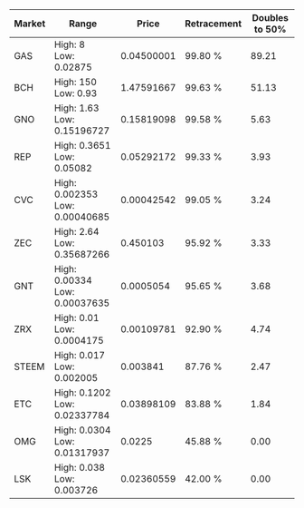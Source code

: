 | Market | Range | Price| Retracement | Doubles to 50% |
| --- | --- | --- | --- | --- |
| GAS | High: 8<br />Low: 0.02875 | 0.04500001 | 99.80 % | 89.21 |
| BCH | High: 150<br />Low: 0.93 | 1.47591667 | 99.63 % | 51.13 |
| GNO | High: 1.63<br />Low: 0.15196727 | 0.15819098 | 99.58 % | 5.63 |
| REP | High: 0.3651<br />Low: 0.05082 | 0.05292172 | 99.33 % | 3.93 |
| CVC | High: 0.002353<br />Low: 0.00040685 | 0.00042542 | 99.05 % | 3.24 |
| ZEC | High: 2.64<br />Low: 0.35687266 | 0.450103 | 95.92 % | 3.33 |
| GNT | High: 0.00334<br />Low: 0.00037635 | 0.0005054 | 95.65 % | 3.68 |
| ZRX | High: 0.01<br />Low: 0.0004175 | 0.00109781 | 92.90 % | 4.74 |
| STEEM | High: 0.017<br />Low: 0.002005 | 0.003841 | 87.76 % | 2.47 |
| ETC | High: 0.1202<br />Low: 0.02337784 | 0.03898109 | 83.88 % | 1.84 |
| OMG | High: 0.0304<br />Low: 0.01317937 | 0.0225 | 45.88 % | 0.00 |
| LSK | High: 0.038<br />Low: 0.003726 | 0.02360559 | 42.00 % | 0.00 |
